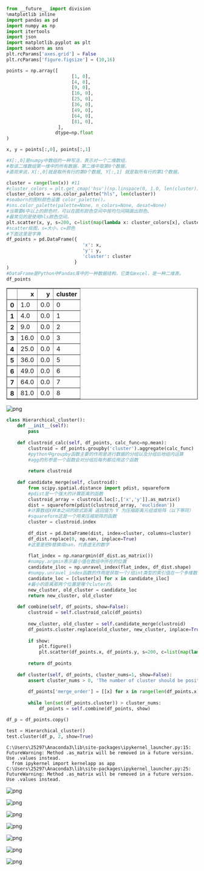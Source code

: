 

```python
from __future__ import division
%matplotlib inline
import pandas as pd
import numpy as np
import itertools
import json
import matplotlib.pyplot as plt
import seaborn as sns
plt.rcParams['axes.grid'] = False
plt.rcParams['figure.figsize'] = (10,16)

```


```python
points = np.array([
                        [1, 0],
                        [4, 0],
                        [9, 0],
                        [16, 0],
                        [25, 0],
                        [36, 0],
                        [49, 0],
                        [64, 0],
                        [81, 0],
                   ],
                  dtype=np.float
)

x, y = points[:,0], points[:,1]

#X[:,0]是numpy中数组的一种写法，表示对一个二维数组，
#取该二维数组第一维中的所有数据，第二维中取第0个数据，
#直观来说，X[:,0]就是取所有行的第0个数据, Y[:,1] 就是取所有行的第1个数据。

cluster = range(len(x)) #11
#cluster_colors = plt.get_cmap('hsv')(np.linspace(0, 1.0, len(cluster)))
cluster_colors = sns.color_palette("hls", len(cluster))
#seaborn的图标颜色设置 color_palette()。
#sns.color_palette(palette=None, n_colors=None, desat=None)
#当需要6中以上的颜色时，可以在圆形颜色空间中按均匀间隔画出颜色。
#最常见的是使用hls颜色空间。
plt.scatter(x, y, s=200, c=list(map(lambda x: cluster_colors[x], cluster)))
#scatter绘图，s=大小，c=颜色
#下面这里是字典
df_points = pd.DataFrame({
                            'x': x,
                            'y': y,
                            'cluster': cluster
                         }
)
#DataFrame是Python中Pandas库中的一种数据结构，它类似excel，是一种二维表。
df_points
```




<div>
<style scoped>
    .dataframe tbody tr th:only-of-type {
        vertical-align: middle;
    }

    .dataframe tbody tr th {
        vertical-align: top;
    }

    .dataframe thead th {
        text-align: right;
    }
</style>
<table border="1" class="dataframe">
  <thead>
    <tr style="text-align: right;">
      <th></th>
      <th>x</th>
      <th>y</th>
      <th>cluster</th>
    </tr>
  </thead>
  <tbody>
    <tr>
      <th>0</th>
      <td>1.0</td>
      <td>0.0</td>
      <td>0</td>
    </tr>
    <tr>
      <th>1</th>
      <td>4.0</td>
      <td>0.0</td>
      <td>1</td>
    </tr>
    <tr>
      <th>2</th>
      <td>9.0</td>
      <td>0.0</td>
      <td>2</td>
    </tr>
    <tr>
      <th>3</th>
      <td>16.0</td>
      <td>0.0</td>
      <td>3</td>
    </tr>
    <tr>
      <th>4</th>
      <td>25.0</td>
      <td>0.0</td>
      <td>4</td>
    </tr>
    <tr>
      <th>5</th>
      <td>36.0</td>
      <td>0.0</td>
      <td>5</td>
    </tr>
    <tr>
      <th>6</th>
      <td>49.0</td>
      <td>0.0</td>
      <td>6</td>
    </tr>
    <tr>
      <th>7</th>
      <td>64.0</td>
      <td>0.0</td>
      <td>7</td>
    </tr>
    <tr>
      <th>8</th>
      <td>81.0</td>
      <td>0.0</td>
      <td>8</td>
    </tr>
  </tbody>
</table>
</div>




![png](output_1_1.png)



```python
class Hierarchical_cluster():
    def __init__(self):
        pass
    
    def clustroid_calc(self, df_points, calc_func=np.mean):
        clustroid = df_points.groupby('cluster').aggregate(calc_func)
        #python中groupby函数主要的作用是进行数据的分组以及分组后地组内运算
        #agg的形参是一个函数会对分组后每列都应用这个函数
        
        return clustroid
    
    def candidate_merge(self, clustroid):
        from scipy.spatial.distance import pdist, squareform
        #pdist是一个强大的计算距离的函数
        clustroid_array = clustroid.loc[:,['x','y']].as_matrix()
        dist = squareform(pdist(clustroid_array, 'euclidean'))
        #计算数组X样本之间的欧式距离 返回值为 Y 为压缩距离元组或矩阵（以下等同）
        #squareform这是一个用来压缩矩阵的函数
        cluster = clustroid.index
        
        df_dist = pd.DataFrame(dist, index=cluster, columns=cluster)
        df_dist.replace(0, np.nan, inplace=True)
        #这里是把0替换成nan，代表虚无的数字
       
        flat_index = np.nanargmin(df_dist.as_matrix())
        #numpy.argmin表示最小值在数组中所在的位置
        candidate_iloc = np.unravel_index(flat_index, df_dist.shape)
        #numpy.unravel_index函数的作用是获取一个/组int类型的索引值在一个多维数组中的位置。
        candidate_loc = [cluster[x] for x in candidate_iloc]
        #最小的距离那两个位置是哪个cluter的。
        new_cluster, old_cluster = candidate_loc
        return new_cluster, old_cluster 
    
    def combine(self, df_points, show=False):
        clustroid = self.clustroid_calc(df_points)
        
        new_cluster, old_cluster = self.candidate_merge(clustroid)
        df_points.cluster.replace(old_cluster, new_cluster, inplace=True)
        
        if show:
            plt.figure()
            plt.scatter(df_points.x, df_points.y, s=200, c=list(map(lambda x: cluster_colors[x], df_points.cluster)))
            
        return df_points
    
    def cluster(self, df_points, cluster_nums=1, show=False):
        assert cluster_nums > 0, 'The number of cluster should be positive.'
        
        df_points['merge_order'] = [[x] for x in range(len(df_points.x))]
        
        while len(set(df_points.cluster)) > cluster_nums:
            df_points = self.combine(df_points, show)
```


```python
df_p = df_points.copy()

test = Hierarchical_cluster()
test.cluster(df_p, 2, show=True)
```

    C:\Users\25297\Anaconda3\lib\site-packages\ipykernel_launcher.py:15: FutureWarning: Method .as_matrix will be removed in a future version. Use .values instead.
      from ipykernel import kernelapp as app
    C:\Users\25297\Anaconda3\lib\site-packages\ipykernel_launcher.py:25: FutureWarning: Method .as_matrix will be removed in a future version. Use .values instead.
    


![png](output_3_1.png)



![png](output_3_2.png)



![png](output_3_3.png)



![png](output_3_4.png)



![png](output_3_5.png)



![png](output_3_6.png)



![png](output_3_7.png)



```python

```


```python

```


```python

```
